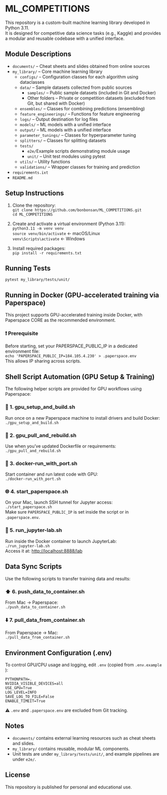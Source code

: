 # ML_COMPETITIONS

This repository is a custom-built machine learning library developed in Python 3.11.  
It is designed for competitive data science tasks (e.g., Kaggle) and provides a modular and reusable codebase with a unified interface.

## Module Descriptions

- `documents/` – Cheat sheets and slides obtained from online sources
- `my_library/` – Core machine learning library  
  - `configs/` – Configuration classes for each algorithm using dataclasses  
  - `data/` – Sample datasets collected from public sources  
    - `samples/` – Public sample datasets (included in Git and Docker)  
    - Other folders – Private or competition datasets (excluded from Git, but shared with Docker)  
  - `ensembles/` – Classes for combining predictions (ensembling)  
  - `feature_engineerings/` – Functions for feature engineering  
  - `logs/` – Output destination for log files  
  - `models/` – ML models with a unified interface  
  - `output/` – ML models with a unified interface  
  - `parameter_tunings/` – Classes for hyperparameter tuning  
  - `splitters/` – Classes for splitting datasets  
  - `tests/`  
    - `e2e/`Example scripts demonstrating module usage  
    - `unit/` – Unit test modules using pytest  
  - `utils/` – Utility functions  
  - `validations/` – Wrapper classes for training and prediction
- `requirements.ixt`
- `README.md`

## Setup Instructions

1. Clone the repository:  
   `git clone https://github.com/bonbonsan/ML_COMPETITIONS.git`  
   `cd ML_COMPETITIONS`

2. Create and activate a virtual environment (Python 3.11):  
   `python3.11 -m venv venv`  
   `source venv/bin/activate`  ← macOS/Linux  
   `venv\Scripts\activate`     ← Windows

3. Install required packages:  
   `pip install -r requirements.txt`

## Running Tests

`pytest my_library/tests/unit/`

## Running in Docker (GPU-accelerated training via Paperspace)

This project supports GPU-accelerated training inside Docker, with Paperspace CORE as the recommended environment.

### ❗ Prerequisite

Before starting, set your PAPERSPACE_PUBLIC_IP in a dedicated environment file:  
 `echo 'PAPERSPACE_PUBLIC_IP=184.105.4.230' > .paperspace.env`  
 This allows IP sharing across scripts.

## Shell Script Automation (GPU Setup & Training)

The following helper scripts are provided for GPU workflows using Paperspace:

### 🔧 1. gpu_setup_and_build.sh

Run once on a new Paperspace machine to install drivers and build Docker:  
`./gpu_setup_and_build.sh`

### 🔁 2. gpu_pull_and_rebuild.sh

Use when you’ve updated Dockerfile or requirements:  
`./gpu_pull_and_rebuild.sh`

### 🚀 3. docker-run_with_port.sh

Start container and run latest code with GPU:  
`./docker-run_with_port.sh`

### 🌐 4. start_paperspace.sh

On your Mac, launch SSH tunnel for Jupyter access:  
`./start_paperspace.sh`  
Make sure `PAPERSPACE_PUBLIC_IP` is set inside the script or in `.paperspace.env`.

### 📓 5. run_jupyter-lab.sh

Run inside the Docker container to launch JupyterLab:  
`./run_jupyter-lab.sh`  
Access it at: [http://localhost:8888/lab](http://localhost:8888/lab)

## Data Sync Scripts

Use the following scripts to transfer training data and results:

### ⬆️ 6. push_data_to_container.sh

From Mac → Paperspace:  
`./push_data_to_container.sh`

### ⬇️ 7. pull_data_from_container.sh

From Paperspace → Mac:  
`./pull_data_from_container.sh`

## Environment Configuration (.env)

To control GPU/CPU usage and logging, edit `.env` (copied from `.env.example` ):

`PYTHONPATH=.`  
`NVIDIA_VISIBLE_DEVICES=all`  
`USE_GPU=True`  
`LOG_LEVEL=INFO`  
`SAVE_LOG_TO_FILE=False`  
`ENABLE_TIMEIT=True`

  ⚠️ `.env` and `.paperspace.env` are excluded from Git tracking.

## Notes

- `documents/` contains external learning resources such as cheat sheets and slides.
- `my_library/` contains reusable, modular ML components.
- Unit tests are under `my_library/tests/unit/`, and example pipelines are under `e2e/`.

## License

This repository is published for personal and educational use.  
